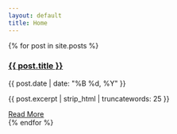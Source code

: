 ```yaml
---
layout: default
title: Home
---
```



<div class="row justify-content-center">
<div class="col-lg-8">
{% for post in site.posts %}
<div class="card mb-4 shadow-sm">
<div class="card-body">
<h3 class="card-title"><a href="{{ post.url | relative_url }}" class="text-decoration-none text-dark">{{ post.title }}</a></h3>
<p class="card-text text-muted small mb-2">{{ post.date | date: "%B %d, %Y" }}</p>
<p class="card-text">{{ post.excerpt | strip_html | truncatewords: 25 }}</p>
<a href="{{ post.url | relative_url }}" class="btn btn-success btn-sm">Read More</a>
</div>
</div>
{% endfor %}
</div>
</div>